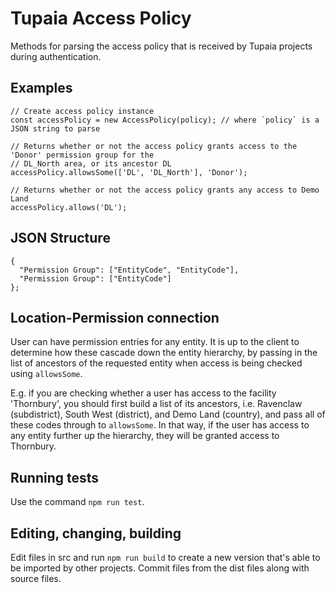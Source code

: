 # Tupaia Access Policy

Methods for parsing the access policy that is received by Tupaia projects during authentication.

## Examples

```
// Create access policy instance
const accessPolicy = new AccessPolicy(policy); // where `policy` is a JSON string to parse

// Returns whether or not the access policy grants access to the 'Donor' permission group for the
// DL_North area, or its ancestor DL
accessPolicy.allowsSome(['DL', 'DL_North'], 'Donor');

// Returns whether or not the access policy grants any access to Demo Land
accessPolicy.allows('DL');
```

## JSON Structure

```
{
  "Permission Group": ["EntityCode", "EntityCode"],
  "Permission Group": ["EntityCode"]
};
```

## Location-Permission connection

User can have permission entries for any entity. It is up to the client to determine how these cascade
down the entity hierarchy, by passing in the list of ancestors of the requested entity when access is
being checked using `allowsSome`.

E.g. if you are checking whether a user has access to the facility 'Thornbury', you should first
build a list of its ancestors, i.e. Ravenclaw (subdistrict), South West (district), and Demo Land
(country), and pass all of these codes through to `allowsSome`. In that way, if the user has access
to any entity further up the hierarchy, they will be granted access to Thornbury.

## Running tests

Use the command `npm run test`.

## Editing, changing, building

Edit files in src and run `npm run build` to create a new version that's able to be imported by other
projects. Commit files from the dist files along with source files.
